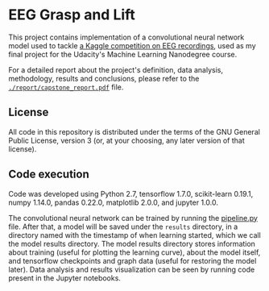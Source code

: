 # EEG Grasp and Lift

This project contains implementation of a convolutional neural network model used to tackle [a Kaggle competition on EEG recordings](https://www.kaggle.com/c/grasp-and-lift-eeg-detection), used as my final project for the Udacity's Machine Learning Nanodegree course.

For a detailed report about the project's definition, data analysis, methodology, results and conclusions, please refer to the [`./report/capstone_report.pdf`](./report/capstone_report.pdf) file.

## License

All code in this repository is distributed under the terms of the GNU General Public License, version 3 (or, at your choosing, any later version of that license).


## Code execution

Code was developed using Python 2.7, tensorflow 1.7.0, scikit-learn 0.19.1, numpy 1.14.0, pandas 0.22.0, matplotlib 2.0.0, and jupyter 1.0.0.

The convolutional neural network can be trained by running the [pipeline.py](./pipeline.py) file. After that, a model will be saved under the `results` directory, in a directory named with the timestamp of when learning started, which we call the model results directory. The model results directory stores information about training (useful for plotting the learning curve), about the model itself, and tensorflow checkpoints and graph data (useful for restoring the model later). Data analysis and results visualization can be seen by running code present in the Jupyter notebooks.
